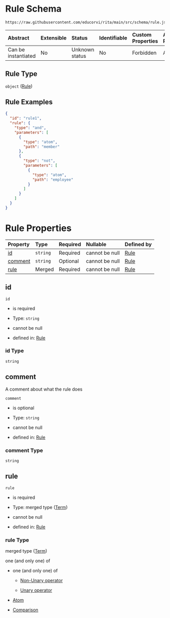 # Rule Schema

```txt
https://raw.githubusercontent.com/educorvi/rita/main/src/schema/rule.json
```



| Abstract            | Extensible | Status         | Identifiable | Custom Properties | Additional Properties | Access Restrictions | Defined In                                                     |
| :------------------ | :--------- | :------------- | :----------- | :---------------- | :-------------------- | :------------------ | :------------------------------------------------------------- |
| Can be instantiated | No         | Unknown status | No           | Forbidden         | Allowed               | none                | [rule.json](../../src/schema/rule.json "open original schema") |

## Rule Type

`object` ([Rule](rule.md))

## Rule Examples

```json
{
  "id": "rule1",
  "rule": {
    "type": "and",
    "parameters": [
      {
        "type": "atom",
        "path": "member"
      },
      {
        "type": "not",
        "parameters": [
          {
            "type": "atom",
            "path": "employee"
          }
        ]
      }
    ]
  }
}
```

# Rule Properties

| Property            | Type     | Required | Nullable       | Defined by                                                                                                                         |
| :------------------ | :------- | :------- | :------------- | :--------------------------------------------------------------------------------------------------------------------------------- |
| [id](#id)           | `string` | Required | cannot be null | [Rule](rule-properties-id.md "https://raw.githubusercontent.com/educorvi/rita/main/src/schema/rule.json#/properties/id")           |
| [comment](#comment) | `string` | Optional | cannot be null | [Rule](rule-properties-comment.md "https://raw.githubusercontent.com/educorvi/rita/main/src/schema/rule.json#/properties/comment") |
| [rule](#rule)       | Merged   | Required | cannot be null | [Rule](term.md "https://raw.githubusercontent.com/educorvi/rita/main/src/schema/term.json#/properties/rule")                       |

## id



`id`

*   is required

*   Type: `string`

*   cannot be null

*   defined in: [Rule](rule-properties-id.md "https://raw.githubusercontent.com/educorvi/rita/main/src/schema/rule.json#/properties/id")

### id Type

`string`

## comment

A comment about what the rule does

`comment`

*   is optional

*   Type: `string`

*   cannot be null

*   defined in: [Rule](rule-properties-comment.md "https://raw.githubusercontent.com/educorvi/rita/main/src/schema/rule.json#/properties/comment")

### comment Type

`string`

## rule



`rule`

*   is required

*   Type: merged type ([Term](term.md))

*   cannot be null

*   defined in: [Rule](term.md "https://raw.githubusercontent.com/educorvi/rita/main/src/schema/term.json#/properties/rule")

### rule Type

merged type ([Term](term.md))

one (and only one) of

*   one (and only one) of

    *   [Non-Unary operator](operator-oneof-non-unary-operator.md "check type definition")

    *   [Unary operator](operator-oneof-unary-operator.md "check type definition")

*   [Atom](atom.md "check type definition")

*   [Comparison](comparison.md "check type definition")

